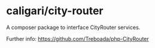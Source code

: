 # caligari/city-router

A composer package to interface CityRouter services.

Further info: https://github.com/Treboada/php-CityRouter

